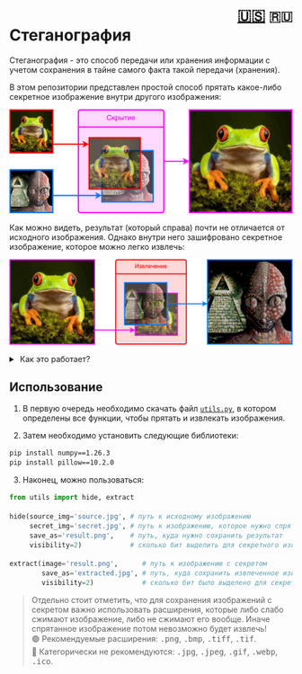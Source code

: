 <h1><div align="right">
<a href="README.md">🇺🇸</a>
<code>🇷🇺</code> 
</div>
Стеганография
</h1>

Стеганография - это способ передачи или хранения информации с учетом сохранения в тайне самого факта такой передачи (хранения).

В этом репозитории представлен простой способ прятать какое-либо секретное изображение внутри другого изображения:

![hiding](assets/RU_hiding.png)

Как можно видеть, результат (который справа) почти не отличается от исходного изображения. Однако внутри него зашифровано секретное изображение, которое можно легко извлечь:

![unhiding](assets/RU_extracting.png)

<details>
<summary>&nbsp;Как это работает?</summary>
<blockquote></blockquote>
<blockquote>
Идея состоит в том, чтобы N старших бит секретного изображения вставить на место N младших бит исходного. Сделать это необходимо для каждого из трех каналов (R, G, B) каждого пикселя. Например, если N = 2:
<blockquote></blockquote>

![how to hide](assets/hiding.png)

Получившийся цвет почти не отличается от цвета исходного изображения, потому что разницу в младших битах сложно определить на глаз. Чтобы затем извлечь секретное изображение обратно, необходимо просто сместить N младших бит на место старших:

![how to exctract](assets/extracting.png)

Очевидно, что секретное изображение стало менее качественным после извлечения, ведь оно осталось без (8 - N) младших бит! Поэтому важно понимать, что чем больше бит выделяется под секретное изображение, тем лучше оно сохранит качество, но при этом будет более заметно в исходном изображении на глаз.
</blockquote>
</details>

## Использование

1. В первую очередь необходимо скачать файл [`utils.py`](utils.py), в котором определены все функции, чтобы прятать и извлекать изображения.

2. Затем необходимо установить следующие библиотеки:
```bash
pip install numpy==1.26.3
pip install pillow==10.2.0
```

3. Наконец, можно пользоваться:
```Python
from utils import hide, extract

hide(source_img='source.jpg', # путь к исходному изображению
     secret_img='secret.jpg', # путь к изображению, которое нужно спрятать
     save_as='result.png',    # путь, куда нужно сохранить результат
     visibility=2)            # сколько бит выделить для секретного изображения

extract(image='result.png',      # путь к изображению с секретом
        save_as='extracted.jpg', # путь, куда сохранить извлеченное изображение
        visibility=2)            # сколько бит было выделено для секретного изображения
```

> Отдельно стоит отметить, что для сохранения изображений с секретом важно использовать расширения, которые либо слабо сжимают изображение, либо не сжимают его вообще. Иначе спрятанное изображение потом невозможно будет извлечь!<br>
:green_circle: Рекомендуемые расширения: <kbd>.png</kbd>, <kbd>.bmp</kbd>, <kbd>.tiff</kbd>, <kbd>.tif</kbd>.<br>
:red_circle: Категорически не рекомендуются: <kbd>.jpg</kbd>, <kbd>.jpeg</kbd>, <kbd>.gif</kbd>, <kbd>.webp</kbd>, <kbd>.ico</kbd>.